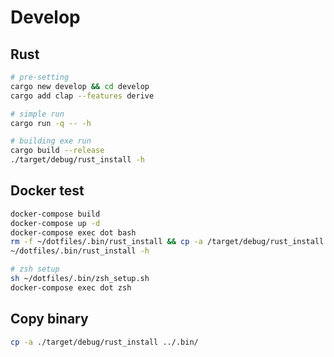 # Develop

## Rust

```bash
# pre-setting
cargo new develop && cd develop
cargo add clap --features derive

# simple run
cargo run -q -- -h

# building exe run
cargo build --release
./target/debug/rust_install -h
```

## Docker test

```bash
docker-compose build
docker-compose up -d
docker-compose exec dot bash
rm -f ~/dotfiles/.bin/rust_install && cp -a /target/debug/rust_install ~/dotfiles/.bin/
~/dotfiles/.bin/rust_install -h

# zsh setup
sh ~/dotfiles/.bin/zsh_setup.sh
docker-compose exec dot zsh
```

## Copy binary

```bash
cp -a ./target/debug/rust_install ../.bin/
```
